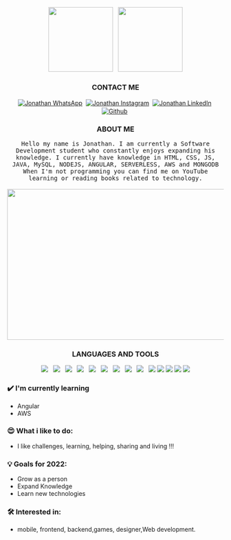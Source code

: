 <div align="center">
<img src="https://3.bp.blogspot.com/-qR722CIyRwE/XRzBF5O1DqI/AAAAAABGy_A/lrROcUIJ8dsES0BD41Uw-3SsklP9SHcCwCLcBGAs/s1600/AW3925002_17.gif" width="150" height="150">
&nbsp;
<img src="https://3.bp.blogspot.com/-qR722CIyRwE/XRzBF5O1DqI/AAAAAABGy_A/lrROcUIJ8dsES0BD41Uw-3SsklP9SHcCwCLcBGAs/s1600/AW3925002_17.gif" width="150" height="150">
</div>

<div align="center">
<h3>CONTACT ME</h3>
</div>

<div align="center">
<a href="https://wa.link/wwaviz"><img align="center" src="https://img.shields.io/badge/WhatsApp-25D366?style=for-the-badge&logo=whatsapp&logoColor=white" alt="Jonathan WhatsApp"></a>&nbsp;
<a href="https://www.instagram.com/jhony.c_dv/"><img align="center" src="https://img.shields.io/badge/Instagram-E4405F?style=for-the-badge&logo=instagram&logoColor=white" alt="Jonathan Instagram"></a>&nbsp;
<a href="https://www.linkedin.com/in/jonathan-castillo-5a6933205/"><img align="center" src="https://img.shields.io/badge/linkedin-0077B5.svg?&style=for-the-badge&logo=linkedin&logoColor=white" alt="Jonathan LinkedIn"/></a>&nbsp;
<a href="https://github.com/JonathanCastillo-dv"><img align="center" src="https://img.shields.io/badge/github-181717.svg?&style=for-the-badge&logo=github" alt="Github"/></a>&nbsp;
</div>

<div align=center>
     <h3>ABOUT ME</h3>
    <samp>
   Hello my name is Jonathan. I am currently a Software Development student who constantly enjoys expanding his knowledge.
   I currently have knowledge in
   HTML, CSS, JS, JAVA, MySQL, NODEJS, ANGULAR, SERVERLESS, AWS and MONGODB
   When I'm not programming you can find me on YouTube learning or reading books related to technology.
  </samp>
     <div>
          <br>
          <img src="https://img.etimg.com/thumb/msid-84146083,width-1015,height-761,imgsize-638053,resizemode-8,quality-100/prime/technology-and-startups/booting-up-developer-economy-how-tech-startups-are-helping-coders-build-and-test-software-faster.jpg" width="700" height=350">
     </div>
 </div>

<div align="center">
<h3>LANGUAGES AND TOOLS</h3>
</div>

<div align="center">
  <img src="https://img.shields.io/badge/html5-e34f26.svg?&style=for-the-badge&logo=html5&logoColor=white" />
    &nbsp;
     <img src="https://img.shields.io/badge/css3-1572B6.svg?&style=for-the-badge&logo=css3&logoColor=white" />
   &nbsp;
   <img src='https://img.shields.io/badge/bootstrap-563D7C?logo=bootstrap&style=for-the-badge' />
   &nbsp;
    <img src="https://img.shields.io/badge/javascript-F7DF1E.svg?&style=for-the-badge&logo=javascript&logoColor=black" />
    &nbsp;
<img src='https://img.shields.io/badge/git-F05032?logo=git&style=for-the-badge&logoColor=white' />
&nbsp;
  <img src='https://img.shields.io/badge/MySQL-00000F?style=for-the-badge&logo=mysql&logoColor=white'/>
&nbsp;
  <img src='https://img.shields.io/badge/SQLite-07405E?style=for-the-badge&logo=sqlite&logoColor=white'/>
&nbsp;
 <img src='https://img.shields.io/badge/Netlify-00C7B7?style=for-the-badge&logo=netlify&logoColor=white'/>
 &nbsp;
  <img src='https://img.shields.io/badge/JAVA-F05032?logo=JAVA&style=for-the-badge&logoColor=white' />
     &nbsp;
  <img src='https://img.shields.io/badge/Angular-f03244?logo=Angular&style=for-the-badge&logoColor=white' />
  <img src='https://img.shields.io/badge/NodeJS-339933?logo=Node.js&style=for-the-badge&logoColor=white' />
  <img src='https://img.shields.io/badge/Serverless-FD5750?logo=Serverless&style=for-the-badge&logoColor=white' />
  <img src='https://img.shields.io/badge/MongoDB-47A248?logo=MongoDB&style=for-the-badge&logoColor=white' />
  <img src='https://img.shields.io/badge/Jest-C21325?logo=Jest&style=for-the-badge&logoColor=white' />
     
  </div>
  
  ### ✔️ I'm currently learning
- Angular
- AWS

### 😍 What i like to do:
- I like challenges, learning, helping, sharing and living !!!

### 💡 Goals for 2022:
- Grow as a person
- Expand Knowledge
- Learn new technologies

### 🛠 Interested in:
-  mobile, frontend, backend,games, designer,Web development.
 
